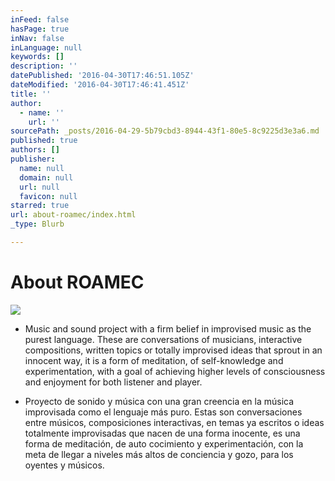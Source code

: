 ```yaml
---
inFeed: false
hasPage: true
inNav: false
inLanguage: null
keywords: []
description: ''
datePublished: '2016-04-30T17:46:51.105Z'
dateModified: '2016-04-30T17:46:41.451Z'
title: ''
author:
  - name: ''
    url: ''
sourcePath: _posts/2016-04-29-5b79cbd3-8944-43f1-80e5-8c9225d3e3a6.md
published: true
authors: []
publisher:
  name: null
  domain: null
  url: null
  favicon: null
starred: true
url: about-roamec/index.html
_type: Blurb

---
```

# About ROAMEC
![](https://the-grid-user-content.s3-us-west-2.amazonaws.com/2017ae90-ae57-4e73-9a1b-7f136d89ae13.jpg)

* Music and sound project with a firm belief in improvised music as the purest language. These are conversations of musicians, interactive compositions, written topics or totally improvised ideas that sprout in an innocent way, it is a form of meditation, of self-knowledge and experimentation, with a goal of achieving higher levels of consciousness and enjoyment for both listener and player.

* Proyecto de sonido y música con una gran creencia en la música improvisada como el lenguaje más puro. Estas son conversaciones entre músicos, composiciones interactivas, en temas ya escritos o ideas totalmente improvisadas que nacen de una forma inocente, es una forma de meditación, de auto cocimiento y experimentación, con la meta de llegar a niveles más altos de conciencia y gozo, para los oyentes y músicos.